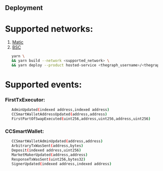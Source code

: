 ## Deployment

# Supported networks: 
1. [Matic](https://thegraph.com/hosted-service/subgraph/danylocodecare/v1-polygon-bitoftrade-css)
2. [BSC](https://thegraph.com/hosted-service/subgraph/danylocodecare/v1-bsc-bitoftrade-css)

```bash
   yarn \ 
   && yarn build --network <supported_network> \ 
   && yarn deploy --product hosted-service <thegraph_username>/<thegraph_service_name>
```

# Supported events: 

### FirstTxExecutor:

```bash
   AdminUpdated(indexed address,indexed address)
   CCSmartWalletAddressUpdated(address,address)
   FirstPartOfSwapExecuted(uint256,address,uint256,address,uint256)
```

### CCSmartWallet:
```bash
   CCSmartWalletAdminUpdated(address,address)
   ArbitraryTxWasSent(address,bytes)
   Deposit(indexed address,uint256)
   MarketMakerUpdated(address,address)
   ResponseTxWasSent(uint256,bytes32)
   SignerUpdated(indexed address,indexed address)
```